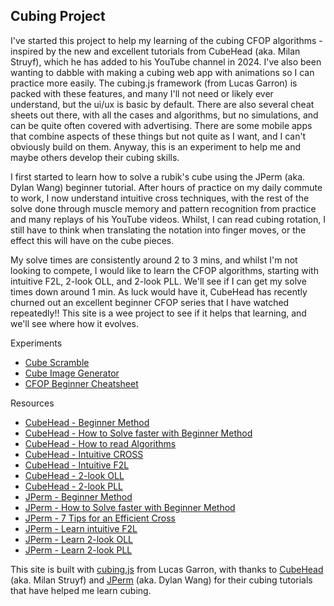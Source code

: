 ## Cubing Project

I've started this project to help my learning of the cubing CFOP algorithms - inspired by the new and excellent tutorials from CubeHead (aka. Milan Struyf), which he has added to his YouTube channel in 2024. I've also been wanting to dabble with making a cubing web app with animations so I can practice more easily. The cubing.js framework (from Lucas Garron) is packed with these features, and many I'll not need or likely ever understand, but the ui/ux is basic by default. There are also several cheat sheets out there, with all the cases and algorithms, but no simulations, and can be quite often covered with advertising. There are some mobile apps that combine aspects of these things but not quite as I want, and I can't obviously build on them. Anyway, this is an experiment to help me and maybe others develop their cubing skills.

I first started to learn how to solve a rubik's cube using the JPerm (aka. Dylan Wang) beginner tutorial. After hours of practice on my daily commute to work, I now understand intuitive cross techniques, with the rest of the solve done through muscle memory and pattern recognition from practice and many replays of his YouTube videos. Whilst, I can read cubing rotation, I still have to think when translating the notation into finger moves, or the effect this will have on the cube pieces.

My solve times are consistently around 2 to 3 mins, and whilst I'm not looking to compete, I would like to learn the CFOP algorithms, starting with intuitive F2L, 2-look OLL, and 2-look PLL. We'll see if I can get my solve times down around 1 min. As luck would have it, CubeHead has recently churned out an excellent beginner CFOP series that I have watched repeatedly!! This site is a wee project to see if it helps that learning, and we'll see where how it evolves.

Experiments
 - [Cube Scramble](scramble.html)
 - [Cube Image Generator](cubegen.html)
 - [CFOP Beginner Cheatsheet](cfop.html)

Resources
- [CubeHead - Beginner Method](https://youtu.be/Ir3BkmVePNQ?si=00P1emyC2wyi8LXV)
- [CubeHead - How to Solve faster with Beginner Method](https://youtu.be/Ir3BkmVePNQ?si=dWrfLa2NMFY-RN70)
- [CubeHead - How to read Algorithms](https://youtu.be/xG6dl84vXig?si=FJXld4SzhnCwMXWn)
- [CubeHead - Intuitive CROSS](https://youtu.be/M-vKaV2NbEo?si=OxAuMfna4qGy4iNg)
- [CubeHead - Intuitive F2L](https://youtu.be/ReOZZHscIGk?si=HSO998LSWOHP6Rvl)
- [CubeHead - 2-look OLL](https://youtu.be/6PSBaxlBqRg?si=UwraHaKXkdcLiIUn)
- [CubeHead - 2-look PLL](https://youtu.be/ZC9nwou59ow?si=NB4cbgdTsUZzbOba)
- [JPerm - Beginner Method](https://youtu.be/7Ron6MN45LY?si=4ndYWRLrvmN5RF4v)
- [JPerm - How to Solve faster with Beginner Method](https://youtu.be/vmeleO65BHc?si=DdbEMmhVODN24ECI)
- [JPerm - 7 Tips for an Efficient Cross](https://youtu.be/IWXpkfwimo0?si=OtEjvxfntGijP1Y3)
- [JPerm - Learn intuitive F2L](https://youtu.be/Ar_Zit1VLG0?si=Xh2D1e6Z04-JkMzp)
- [JPerm - Learn 2-look OLL](https://youtu.be/GhmYBgLoQQg?si=n-5QSiKUfa14q3Gf)
- [JPerm - Learn 2-look PLL](https://youtu.be/f_Yor-ydZjs?si=-2ydT3XDFE0IF9ht)

This site is built with [cubing.js](https://github.com/cubing/cubing.js) from Lucas Garron, with thanks to [CubeHead](https://www.youtube.com/@CubeHead) (aka. Milan Struyf) and [JPerm](https://www.youtube.com/@JPerm) (aka. Dylan Wang) for their cubing tutorials that have helped me learn cubing.
